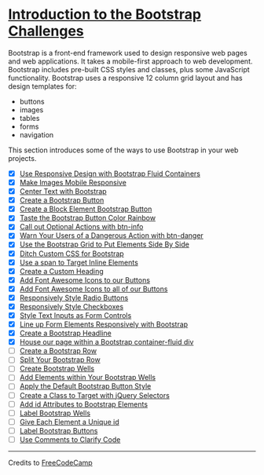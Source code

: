 # [Introduction to the Bootstrap Challenges](https://learn.freecodecamp.org/front-end-libraries/bootstrap)

Bootstrap is a front-end framework used to design responsive web pages and web applications. It takes a mobile-first approach to web development. Bootstrap includes pre-built CSS styles and classes, plus some JavaScript functionality. Bootstrap uses a responsive 12 column grid layout and has design templates for:

- buttons
- images
- tables
- forms
- navigation

This section introduces some of the ways to use Bootstrap in your web projects.

- [x] [Use Responsive Design with Bootstrap Fluid Containers](01-use-responsive-design-with-bootstrap-fluid-containers.md)
- [x] [Make Images Mobile Responsive](02-make-images-mobile-responsive.md)
- [x] [Center Text with Bootstrap](03-center-text-with-bootstrap.md)
- [x] [Create a Bootstrap Button](04-create-a-bootstrap-button.md)
- [x] [Create a Block Element Bootstrap Button](05-create-a-block-element-bootstrap-button.md)
- [x] [Taste the Bootstrap Button Color Rainbow](06-taste-the-bootstrap-button-color-rainbow.md)
- [x] [Call out Optional Actions with btn-info](07-call-out-optional-actions-with-btn-info.md)
- [x] [Warn Your Users of a Dangerous Action with btn-danger](08-warn-your-users-of-a-dangerous-action-with-btn-danger.md)
- [x] [Use the Bootstrap Grid to Put Elements Side By Side](09-use-the-bootstrap-grid-to-put-elements-side-by-side.md)
- [x] [Ditch Custom CSS for Bootstrap](10-ditch-custom-css-for-bootstrap.md)
- [x] [Use a span to Target Inline Elements](11-use-a-span-to-target-inline-elements.md)
- [x] [Create a Custom Heading](12-create-a-custom-heading.md)
- [x] [Add Font Awesome Icons to our Buttons](13-add-font-awesome-icons-to-our-buttons.md)
- [x] [Add Font Awesome Icons to all of our Buttons](14-add-font-awesome-icons-to-all-of-our-buttons.md)
- [x] [Responsively Style Radio Buttons](15-responsively-style-radio-buttons.md)
- [x] [Responsively Style Checkboxes](16-responsively-style-checkboxes.md)
- [x] [Style Text Inputs as Form Controls](17-style-text-inputs-as-form-controls.md)
- [x] [Line up Form Elements Responsively with Bootstrap](18-line-up-form-elements-responsively-with-bootstrap.md)
- [x] [Create a Bootstrap Headline](19-create-a-bootstrap-headline.md)
- [x] [House our page within a Bootstrap container-fluid div](20-house-our-page-within-a-bootstrap-container-fluid-div.md)
- [ ] [Create a Bootstrap Row](21-create-a-bootstrap-row.md)
- [ ] [Split Your Bootstrap Row](22-split-your-bootstrap-row.md)
- [ ] [Create Bootstrap Wells](23-create-bootstrap-wells.md)
- [ ] [Add Elements within Your Bootstrap Wells](24-add-elements-within-your-bootstrap-wells.md)
- [ ] [Apply the Default Bootstrap Button Style](25-apply-the-default-bootstrap-button-style.md)
- [ ] [Create a Class to Target with jQuery Selectors](26-create-a-class-to-target-with-jquery-selectors.md)
- [ ] [Add id Attributes to Bootstrap Elements](27-add-id-attributes-to-bootstrap-elements.md)
- [ ] [Label Bootstrap Wells](28-label-bootstrap-wells.md)
- [ ] [Give Each Element a Unique id](29-give-each-element-a-unique-id.md)
- [ ] [Label Bootstrap Buttons](30-label-bootstrap-buttons.md)
- [ ] [Use Comments to Clarify Code](31-use-comments-to-clarify-code.md)

---

Credits to [FreeCodeCamp](https://www.freecodecamp.org/)